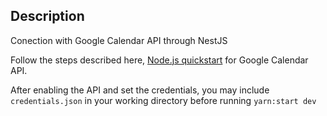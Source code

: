 ## Description

Conection with Google Calendar API through NestJS

Follow the steps described here,
[Node.js quickstart](https://developers.google.com/calendar/api/quickstart/nodejs) for Google Calendar API.

After enabling the API and set the credentials, you may include `credentials.json` in your working directory before running `yarn:start dev`
